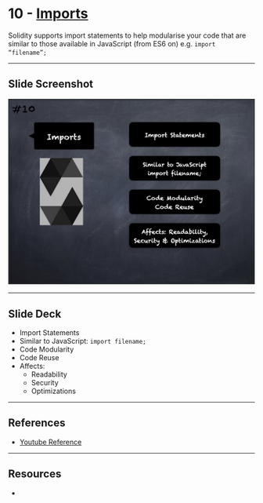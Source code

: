 # 10 - [Imports](Imports.md)
Solidity supports import statements to help modularise your code that are similar to those available in JavaScript (from ES6 on) e.g. `import “filename”;`

___
## Slide Screenshot
![010.png](../images/solidity101/010.png)
___
## Slide Deck
- Import Statements
- Similar to JavaScript: `import filename;`
- Code Modularity
- Code Reuse
- Affects: 
	- Readability
	- Security
	- Optimizations
___
## References
- [Youtube Reference](https://youtu.be/5eLqFac5Tkg?t=1112)

___
## Resources
- 
